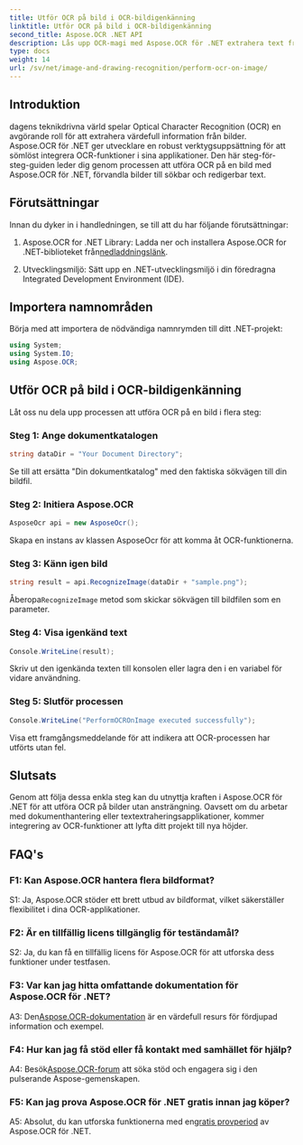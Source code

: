 ```yaml
---
title: Utför OCR på bild i OCR-bildigenkänning
linktitle: Utför OCR på bild i OCR-bildigenkänning
second_title: Aspose.OCR .NET API
description: Lås upp OCR-magi med Aspose.OCR för .NET extrahera text från bilder utan ansträngning. Utforska handledningen för sömlös integration.
type: docs
weight: 14
url: /sv/net/image-and-drawing-recognition/perform-ocr-on-image/
---
```

## Introduktion

dagens teknikdrivna värld spelar Optical Character Recognition (OCR) en avgörande roll för att extrahera värdefull information från bilder. Aspose.OCR för .NET ger utvecklare en robust verktygsuppsättning för att sömlöst integrera OCR-funktioner i sina applikationer. Den här steg-för-steg-guiden leder dig genom processen att utföra OCR på en bild med Aspose.OCR för .NET, förvandla bilder till sökbar och redigerbar text.

## Förutsättningar

Innan du dyker in i handledningen, se till att du har följande förutsättningar:

1.  Aspose.OCR for .NET Library: Ladda ner och installera Aspose.OCR for .NET-biblioteket från[nedladdningslänk](https://releases.aspose.com/ocr/net/).

2. Utvecklingsmiljö: Sätt upp en .NET-utvecklingsmiljö i din föredragna Integrated Development Environment (IDE).

## Importera namnområden

Börja med att importera de nödvändiga namnrymden till ditt .NET-projekt:

```csharp
using System;
using System.IO;
using Aspose.OCR;
```

## Utför OCR på bild i OCR-bildigenkänning

Låt oss nu dela upp processen att utföra OCR på en bild i flera steg:

### Steg 1: Ange dokumentkatalogen

```csharp
string dataDir = "Your Document Directory";
```

Se till att ersätta "Din dokumentkatalog" med den faktiska sökvägen till din bildfil.

### Steg 2: Initiera Aspose.OCR

```csharp
AsposeOcr api = new AsposeOcr();
```

Skapa en instans av klassen AsposeOcr för att komma åt OCR-funktionerna.

### Steg 3: Känn igen bild

```csharp
string result = api.RecognizeImage(dataDir + "sample.png");
```

 Åberopa`RecognizeImage` metod som skickar sökvägen till bildfilen som en parameter.

### Steg 4: Visa igenkänd text

```csharp
Console.WriteLine(result);
```

Skriv ut den igenkända texten till konsolen eller lagra den i en variabel för vidare användning.

### Steg 5: Slutför processen

```csharp
Console.WriteLine("PerformOCROnImage executed successfully");
```

Visa ett framgångsmeddelande för att indikera att OCR-processen har utförts utan fel.

## Slutsats

Genom att följa dessa enkla steg kan du utnyttja kraften i Aspose.OCR för .NET för att utföra OCR på bilder utan ansträngning. Oavsett om du arbetar med dokumenthantering eller textextraheringsapplikationer, kommer integrering av OCR-funktioner att lyfta ditt projekt till nya höjder.

## FAQ's

### F1: Kan Aspose.OCR hantera flera bildformat?

S1: Ja, Aspose.OCR stöder ett brett utbud av bildformat, vilket säkerställer flexibilitet i dina OCR-applikationer.

### F2: Är en tillfällig licens tillgänglig för teständamål?

S2: Ja, du kan få en tillfällig licens för Aspose.OCR för att utforska dess funktioner under testfasen.

### F3: Var kan jag hitta omfattande dokumentation för Aspose.OCR för .NET?

 A3: Den[Aspose.OCR-dokumentation](https://reference.aspose.com/ocr/net/) är en värdefull resurs för fördjupad information och exempel.

### F4: Hur kan jag få stöd eller få kontakt med samhället för hjälp?

 A4: Besök[Aspose.OCR-forum](https://forum.aspose.com/c/ocr/16) att söka stöd och engagera sig i den pulserande Aspose-gemenskapen.

### F5: Kan jag prova Aspose.OCR för .NET gratis innan jag köper?

 A5: Absolut, du kan utforska funktionerna med en[gratis provperiod](https://releases.aspose.com/) av Aspose.OCR för .NET.
